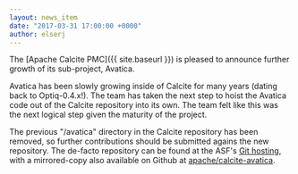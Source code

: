 ```yaml
---
layout: news_item
date: "2017-03-31 17:00:00 +0000"
author: elserj
---
```

<!--
{% comment %}
Licensed to the Apache Software Foundation (ASF) under one or more
contributor license agreements.  See the NOTICE file distributed with
this work for additional information regarding copyright ownership.
The ASF licenses this file to you under the Apache License, Version 2.0
(the "License"); you may not use this file except in compliance with
the License.  You may obtain a copy of the License at

http://www.apache.org/licenses/LICENSE-2.0

Unless required by applicable law or agreed to in writing, software
distributed under the License is distributed on an "AS IS" BASIS,
WITHOUT WARRANTIES OR CONDITIONS OF ANY KIND, either express or implied.
See the License for the specific language governing permissions and
limitations under the License.
{% endcomment %}
-->

The [Apache Calcite PMC]({{ site.baseurl }})
is pleased to announce further growth of its sub-project, Avatica.

Avatica has been slowly growing inside of Calcite for many years (dating back
to Optiq-0.4.x!). The team has taken the next step to hoist the Avatica code
out of the Calcite repository into its own. The team felt like this was the
next logical step given the maturity of the project.

The previous "/avatica" directory in the Calcite repository has been removed, so
further contributions should be submitted agains the new repository. The de-facto
repository can be found at the ASF's [Git hosting](https://gitbox.apache.org/repos/asf/calcite-avatica.git),
with a mirrored-copy also available on Github at [apache/calcite-avatica](https://github.com/apache/calcite-avatica).
